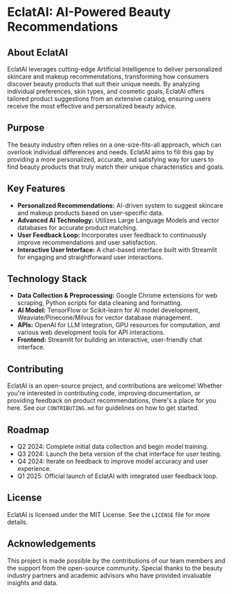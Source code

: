 # EclatAI: AI-Powered Beauty Recommendations

## About EclatAI

EclatAI leverages cutting-edge Artificial Intelligence to deliver personalized skincare and makeup recommendations, transforming how consumers discover beauty products that suit their unique needs. By analyzing individual preferences, skin types, and cosmetic goals, EclatAI offers tailored product suggestions from an extensive catalog, ensuring users receive the most effective and personalized beauty advice.

## Purpose

The beauty industry often relies on a one-size-fits-all approach, which can overlook individual differences and needs. EclatAI aims to fill this gap by providing a more personalized, accurate, and satisfying way for users to find beauty products that truly match their unique characteristics and goals. 

## Key Features

- **Personalized Recommendations:** AI-driven system to suggest skincare and makeup products based on user-specific data.
- **Advanced AI Technology:** Utilizes Large Language Models and vector databases for accurate product matching.
- **User Feedback Loop:** Incorporates user feedback to continuously improve recommendations and user satisfaction.
- **Interactive User Interface:** A chat-based interface built with Streamlit for engaging and straightforward user interactions.

## Technology Stack

- **Data Collection & Preprocessing:** Google Chrome extensions for web scraping, Python scripts for data cleaning and formatting.
- **AI Model:** TensorFlow or Scikit-learn for AI model development, Weaviate/Pinecone/Milvus for vector database management.
- **APIs:** OpenAI for LLM integration, GPU resources for computation, and various web development tools for API interactions.
- **Frontend:** Streamlit for building an interactive, user-friendly chat interface.

## Contributing

EclatAI is an open-source project, and contributions are welcome! Whether you're interested in contributing code, improving documentation, or providing feedback on product recommendations, there's a place for you here. See our `CONTRIBUTING.md` for guidelines on how to get started.

## Roadmap

- Q2 2024: Complete initial data collection and begin model training.
- Q3 2024: Launch the beta version of the chat interface for user testing.
- Q4 2024: Iterate on feedback to improve model accuracy and user experience.
- Q1 2025: Official launch of EclatAI with integrated user feedback loop.

## License

EclatAI is licensed under the MIT License. See the `LICENSE` file for more details.

## Acknowledgements

This project is made possible by the contributions of our team members and the support from the open-source community. Special thanks to the beauty industry partners and academic advisors who have provided invaluable insights and data.
